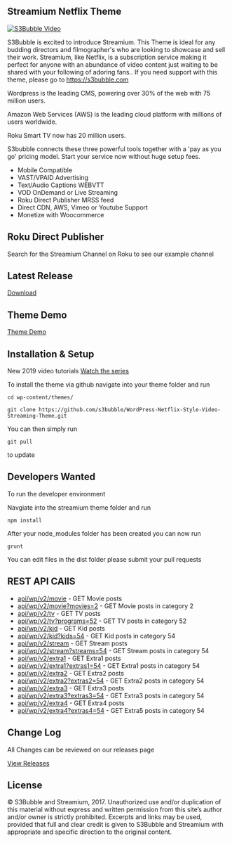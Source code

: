 ## Streamium Netflix Theme

[![S3Bubble Video](https://s3bubble-streamium-theme.s3.amazonaws.com/youts3.png)](https://www.youtube.com/watch?v=OYvVHOAKUGI&list=PLC2Z78VyD-JDHG_Ko8E7wjtSNQpPy1uAM&index=1)

S3Bubble is excited to introduce Streamium. This Theme is ideal for any budding directors and filmographer's who are looking to showcase and sell their work. Streamium, like Netflix, is a subscription service making it perfect for anyone with an abundance of video content just waiting to be shared with your following of adoring fans.. If you need support with this theme, please go to https://s3bubble.com

Wordpress is the leading CMS, powering over 30% of the web with 75 million users.

Amazon Web Services (AWS) is the leading cloud platform with millions of users worldwide.

Roku Smart TV now has 20 million users.

S3bubble connects these three powerful tools together with a 'pay as you go' pricing model. Start your service now without huge setup fees.

* Mobile Compatible
* VAST/VPAID Advertising
* Text/Audio Captions WEBVTT
* VOD OnDemand or Live Streaming
* Roku Direct Publisher MRSS feed
* Direct CDN, AWS, Vimeo or Youtube Support
* Monetize with Woocommerce

## Roku Direct Publisher

Search for the Streamium Channel on Roku to see our example channel 

## Latest Release

[Download](https://github.com/s3bubble/Streamium-Netflix-Theme/releases)

## Theme Demo

[Theme Demo](http://streamiumtheme.com/)

## Installation & Setup

New 2019 video tutorials
[Watch the series](https://www.youtube.com/watch?v=OYvVHOAKUGI&list=PLC2Z78VyD-JDHG_Ko8E7wjtSNQpPy1uAM)


To install the theme via github navigate into your theme folder and run
```
cd wp-content/themes/

```
```
git clone https://github.com/s3bubble/WordPress-Netflix-Style-Video-Streaming-Theme.git
```

You can then simply run 
```
git pull
``` 

to update

## Developers Wanted

To run the developer environment

Navgiate into the streamium theme folder and run
```
npm install
```

After your node_modules folder has been created you can now run
```
grunt
```

You can edit files in the dist folder please submit your pull requests

## REST API CAllS

* [api/wp/v2/movie](https://streamiumtheme.com/wp-json/wp/v2/movie) - GET Movie posts
* [api/wp/v2/movie?movies=2](https://streamiumtheme.com/wp-json/wp/v2/movie?movies=2) - GET Movie posts in category 2
* [api/wp/v2/tv](https://streamiumtheme.com/wp-json/wp/v2/tv) - GET TV posts
* [api/wp/v2/tv?programs=52](https://streamiumtheme.com/wp-json/wp/v2/tv?programs=52) - GET TV posts in category 52
* [api/wp/v2/kid](https://streamiumtheme.com/wp-json/wp/v2/kid) - GET Kid posts
* [api/wp/v2/kid?kids=54](https://streamiumtheme.com/wp-json/wp/v2/kid?kids=54) - GET Kid posts in category 54
* [api/wp/v2/stream](https://streamiumtheme.com/wp-json/wp/v2/stream) - GET Stream posts
* [api/wp/v2/stream?streams=54](https://streamiumtheme.com/wp-json/wp/v2/stream?streams=54) - GET Stream posts in category 54
* [api/wp/v2/extra1](https://streamiumtheme.com/wp-json/wp/v2/extra1) - GET Extra1 posts
* [api/wp/v2/extra1?extras1=54](https://streamiumtheme.com/wp-json/wp/v2/extra1?extras1=54) - GET Extra1 posts in category 54
* [api/wp/v2/extra2](https://streamiumtheme.com/wp-json/wp/v2/extra2) - GET Extra2 posts
* [api/wp/v2/extra2?extras2=54](https://streamiumtheme.com/wp-json/wp/v2/extra2?extras2=54) - GET Extra2 posts in category 54
* [api/wp/v2/extra3](https://streamiumtheme.com/wp-json/wp/v2/extra3) - GET Extra3 posts
* [api/wp/v2/extra3?extras3=54](https://streamiumtheme.com/wp-json/wp/v2/extra3?extras3=54) - GET Extra3 posts in category 54
* [api/wp/v2/extra4](https://streamiumtheme.com/wp-json/wp/v2/extra4) - GET Extra4 posts
* [api/wp/v2/extra4?extras4=54](https://streamiumtheme.com/wp-json/wp/v2/extra4?extras4=54) - GET Extra5 posts in category 54

## Change Log

All Changes can be reviewed on our releases page

[View Releases](https://github.com/s3bubble/Streamium-Netflix-Theme/releases)

## License

© S3Bubble and Streamium, 2017. Unauthorized use and/or duplication of this material without express and written permission from this site’s author and/or 
owner is strictly prohibited. Excerpts and links may be used, provided that full and clear credit is given to S3Bubble and Streamium with appropriate 
and specific direction to the original content.
